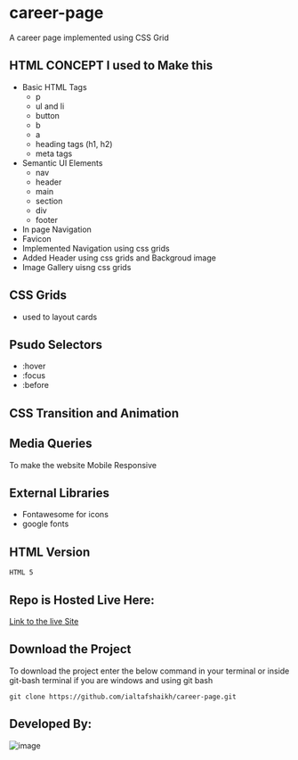 # career-page
A career page implemented using CSS Grid

## HTML CONCEPT I used to Make this

- Basic HTML Tags
  - p
  - ul and li
  - button
  - b
  - a
  - heading tags (h1, h2)
  - meta tags
- Semantic UI Elements
  - nav
  - header
  - main
  - section
  - div
  - footer
- In page Navigation
- Favicon
- Implemented Navigation using css grids
- Added Header using css grids and Backgroud image
- Image Gallery uisng css grids

## CSS Grids
- used to layout cards

## Psudo Selectors
- :hover
- :focus
- :before

## CSS Transition and Animation

## Media Queries
To make the website Mobile Responsive

## External Libraries
- Fontawesome for icons
- google fonts
  
## HTML Version
`HTML 5`

## Repo is Hosted Live Here:
[Link to the live Site](https://ialtafshaikh.github.io/career-page/)

## Download the Project
To download the project enter the below command in your terminal or inside git-bash terminal if you are windows and using git bash  

```
git clone https://github.com/ialtafshaikh/career-page.git

```
## Developed By:
![image](https://raw.githubusercontent.com/ialtafshaikh/static-files/master/coollogo_com-327551664.png)
